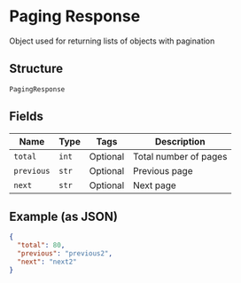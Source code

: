 
# Paging Response

Object used for returning lists of objects with pagination

## Structure

`PagingResponse`

## Fields

| Name | Type | Tags | Description |
|  --- | --- | --- | --- |
| `total` | `int` | Optional | Total number of pages |
| `previous` | `str` | Optional | Previous page |
| `next` | `str` | Optional | Next page |

## Example (as JSON)

```json
{
  "total": 80,
  "previous": "previous2",
  "next": "next2"
}
```

